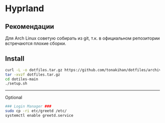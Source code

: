 # Hyprland
## Рекомендации
Для Arch Linux советую собирать из git, т.к. в официальном репозитории
встречаются плохие сборки.

## Install
``` bash
curl -L -o dotfiles.tar.gz https://github.com/tonakihan/dotfiles/archive/main.tar.gz
tar -xvzf dotfiles.tar.gz 
cd dotiles-main
./setup.sh
```
___
Optional 
``` bash
### Login Manager ###
sudo cp -ri etc/greetd /etc/
systemctl enable greetd.service
```
